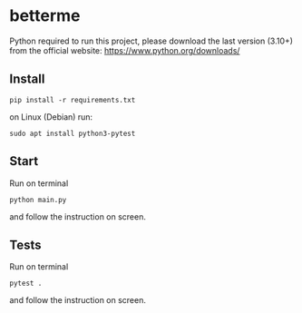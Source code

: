 # betterme
Python required to run this project, please download the last version (3.10+) 
from the official website: https://www.python.org/downloads/  
## Install
```
pip install -r requirements.txt
```

on Linux (Debian) run:

```
sudo apt install python3-pytest
```

## Start

Run on terminal
```
python main.py
```
and follow the instruction on screen.

## Tests

Run on terminal
```
pytest .
```
and follow the instruction on screen.